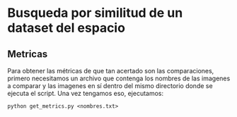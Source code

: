 # Busqueda por similitud de un dataset del espacio


## Metricas
Para obtener las métricas de que tan acertado son las comparaciones, primero necesitamos
un archivo que contenga los nombres de las imagenes a comparar y las imagenes en sí dentro del mismo directorio donde se ejecuta el script.
Una vez tengamos eso, ejecutamos:
```
python get_metrics.py <nombres.txt>
```

